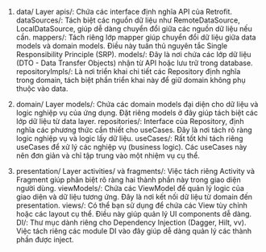 1. data/ Layer
apis/: Chứa các interface định nghĩa API của Retrofit.
dataSources/: Tách biệt các nguồn dữ liệu như RemoteDataSource, LocalDataSource, giúp dễ dàng chuyển đổi giữa các nguồn dữ liệu nếu cần.
mappers/: Tách riêng lớp mapper giúp chuyển đổi dữ liệu giữa data models và domain models. Điều này tuân thủ nguyên tắc Single Responsibility Principle (SRP).
models/: Đây là nơi chứa các lớp dữ liệu (DTO - Data Transfer Objects) nhận từ API hoặc lưu trữ trong database.
repositoryImpls/: Là nơi triển khai chi tiết các Repository định nghĩa trong domain, tách biệt phần triển khai này để giữ domain không phụ thuộc vào data.

2. domain/ Layer
models/: Chứa các domain models đại diện cho dữ liệu và logic nghiệp vụ của ứng dụng. Đặt riêng models ở đây giúp tách biệt các lớp dữ liệu từ data layer.
repositories/: Interface của Repository, định nghĩa các phương thức cần thiết cho useCases. Đây là nơi tách rõ ràng logic nghiệp vụ và logic lấy dữ liệu.
useCases/: Rất tốt khi tách riêng useCases để xử lý các nghiệp vụ (business logic). Các useCases này nên đơn giản và chỉ tập trung vào một nhiệm vụ cụ thể.

3. presentation/ Layer
activities/ và fragments/: Việc tách riêng Activity và Fragment giúp phân biệt rõ ràng hai thành phần này trong giao diện người dùng.
viewModels/: Chứa các ViewModel để quản lý logic của giao diện và dữ liệu tương ứng. Đây là nơi kết nối dữ liệu từ domain đến presentation.
views/: Có thể bạn sử dụng để chứa các View tùy chỉnh hoặc các layout cụ thể. Điều này giúp quản lý UI components dễ dàng.
DI/: Thư mục dành riêng cho Dependency Injection (Dagger, Hilt, vv). Việc tách riêng các module DI vào đây giúp dễ dàng quản lý các thành phần được inject.